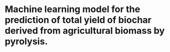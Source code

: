 # Machine learning model for the prediction of total yield of biochar derived from agricultural biomass by pyrolysis.
